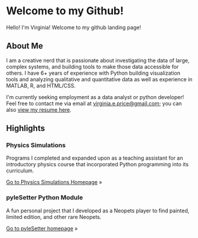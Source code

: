 # Welcome to my Github!

Hello! I'm Virginia! Welcome to my github landing page!

## About Me

I am a creative nerd that is passionate about investigating the data of large, complex systems, and building tools to make those data accessible for others. I have 6+ years of experience with Python building visualization tools and analyzing qualitative and quantitative data as well as experience in MATLAB, R, and HTML/CSS.

I'm currently seeking employment as a data analyst or python developer! Feel free to contact me via email at [virginia.e.price@gmail.com](mailto:virginia.e.price@gmail.com); you can also [view my resume here](Resources/Resume_Data.pdf).

## Highlights

### Physics Simulations

Programs I completed and expanded upon as a teaching assistant for an introductory physics course that incorporated Python programming into its curriculum.

[Go to Physics Simulations Homepage](contemp_phys) »

### pyleSetter Python Module

A fun personal project that I developed as a Neopets player to find painted, limited edition, and other rare Neopets.

[Go to pyleSetter homepage](tileSetter) »
